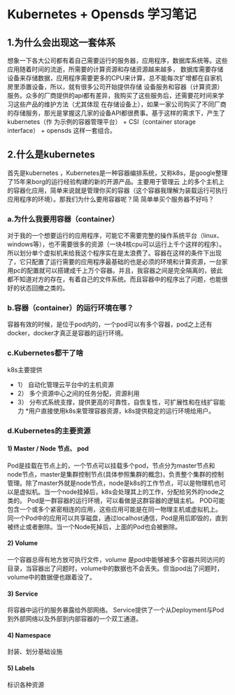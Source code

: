 # Kubernetes + Opensds 学习笔记

## 1.为什么会出现这一套体系

   想象一下各大公司都有着自己需要运行的服务器，应用程序，数据库系统等。这些应用随着时间的流逝，所需要的计算资源和存储资源越来越多，
数据库需要存储设备来存储数据，应用程序需要更多的CPU来计算，总不能每次扩增都在自家机房里添置设备，所以，就有很多公司开始提供存储
设备服务和容器（计算资源）服务。众多的厂商提供的api都有差异，我购买了这些服务后，还需要花时间来学习这些产品的维护方法（尤其体现
在存储设备上），如果一家公司购买了不同厂商的存储服务，那光是掌握这几家的设备API都很费事。基于这样的需求下，产生了kubernetes（作
为示例的容器管理平台） + CSI（container storage interface） + opensds 这样一套组合。

## 2.什么是kubernetes

  首先是kubernetes ，Kubernetes是一种容器编排系统，又称k8s，是google整理了15年来borg的运行经验构建的新的开源产品。主要用于管理云
上的多个主机上的容器化应用，简单来说就是管理你买的容器（这个容器我理解为装载运行可执行应用程序的环境）。那我们为什么要用容器呢？简
简单单买个服务器不好吗？

### a.为什么我要用容器（container）

对于我的一个想要运行的应用程序，可能它不需要完整的操作系统平台（linux、windows等），也不需要很多的资源（一块4核cpu可以运行上千个这样的程序）。
所以划分单个虚拟机来给我这个程序实在是太浪费了。容器在这样的条件下出现了，它只配置了运行需要的应用程序最基础的也是必须的环境和计算资源，一台家用pc的配置就可以搭建成千上万个容器。并且，我容器之间是完全隔离的，彼此都不知道对方的存在，有着自己的文件系统。而且容器中的程序出了问题，也能很好的状态回撤之类的。 

### b.容器（container）的运行环境在哪？

容器有效的时候，是位于pod内的，一个pod可以有多个容器，pod之上还有docker，docker才真正是容器的运行环境。
### c.Kubernetes都干了啥

k8s主要提供
* 1）	自动化管理云平台中的主机资源
* 2）	多个资源中心之间的任务分配，资源利用
* 3）	分布式系统支撑，提供更高的可靠性，自恢复性，可扩展性和在线扩容能力
*用户直接使用k8s来管理容器资源，k8s提供稳定的运行环境给用户。
### d.Kubernetes的主要资源

#### 1) Master / Node 节点、 pod

Pod是挂载在节点上的，一个节点可以挂载多个pod，节点分为master节点和node节点，master是集群控制节点(具体参照集群的概念)，负责整个集群的控制管理。除了master外就是node节点，node是k8s的工作节点，可以是物理机也可以是虚拟机。当一个node挂掉后，k8s会处理其上的工作，分配给另外的node之类的。
Pod是一群容器的运行环境，可以看做是这群容器的逻辑主机。  POD可能包含一个或多个紧密相连的应用，这些应用可能是在同一物理主机或虚拟机上。
同一个Pod中的应用可以共享磁盘，通过localhost通信，Pod是用后即毁的，直到被终止或者删除。当一个Node死掉后，上面的Pod也会被删除。
#### 2) Volume

一个容器总得有地方放可执行文件，volume 是pod中能够被多个容器共同访问的目录，当容器出了问题时，volume中的数据也不会丢失。但当pod出了问题时，volume中的数据便也跟着没了。
#### 3) Service

将容器中运行的服务暴露给外部网络。  Service提供了一个从Deployment与Pod到外部网络以及外部到内部容器的一个双工通道。
#### 4) Namespace

封装、划分基础设施
#### 5) Labels

标识各种资源
